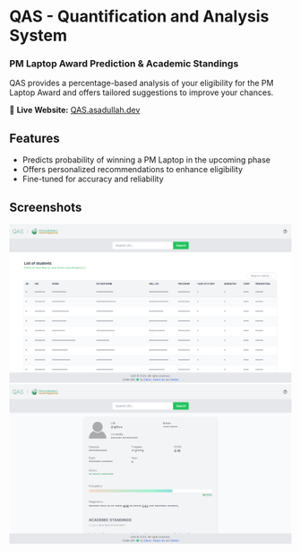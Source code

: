 # QAS - Quantification and Analysis System

### PM Laptop Award Prediction & Academic Standings

QAS provides a percentage-based analysis of your eligibility for the PM Laptop Award and offers tailored suggestions to improve your chances.

🔗 **Live Website:** [QAS.asadullah.dev](https://qas.asadullah.dev)

## Features
- Predicts probability of winning a PM Laptop in the upcoming phase
- Offers personalized recommendations to enhance eligibility
- Fine-tuned for accuracy and reliability

## Screenshots

![QAS Screenshot 1](public/images/screenshot1.png)
![QAS Screenshot 2](public/images/screenshot2.png)

